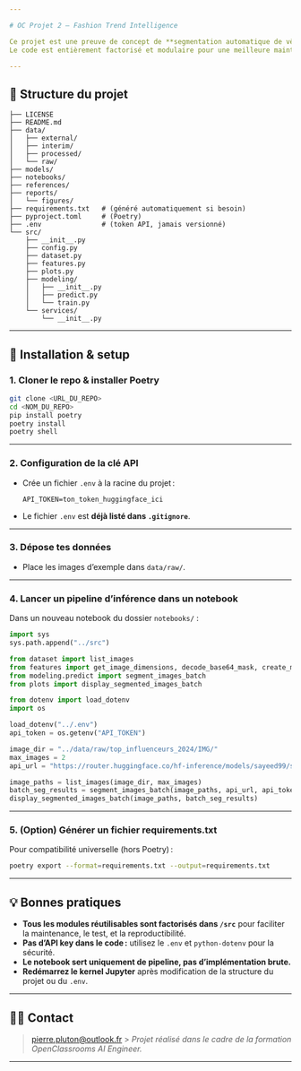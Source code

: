 ```yaml
---

# OC Projet 2 — Fashion Trend Intelligence

Ce projet est une preuve de concept de **segmentation automatique de vêtements sur images** via un modèle Hugging Face.
Le code est entièrement factorisé et modulaire pour une meilleure maintenance et réutilisation, selon les standards AI Engineer OpenClassrooms.

---
```


## 📁 **Structure du projet**

```plaintext
├── LICENSE
├── README.md
├── data/
│   ├── external/
│   ├── interim/
│   ├── processed/
│   └── raw/
├── models/
├── notebooks/
├── references/
├── reports/
│   └── figures/
├── requirements.txt   # (généré automatiquement si besoin)
├── pyproject.toml     # (Poetry)
├── .env               # (token API, jamais versionné)
└── src/
    ├── __init__.py
    ├── config.py
    ├── dataset.py
    ├── features.py
    ├── plots.py
    ├── modeling/
    │   ├── __init__.py
    │   ├── predict.py
    │   └── train.py
    └── services/
        └── __init__.py
```

---

## 🚀 **Installation & setup**

### 1. **Cloner le repo & installer Poetry**

```bash
git clone <URL_DU_REPO>
cd <NOM_DU_REPO>
pip install poetry
poetry install
poetry shell
```

---

### 2. **Configuration de la clé API**

- Crée un fichier `.env` à la racine du projet :

  ```dotenv
  API_TOKEN=ton_token_huggingface_ici
  ```

- Le fichier `.env` est **déjà listé dans `.gitignore`**.

---

### 3. **Dépose tes données**

- Place les images d’exemple dans `data/raw/`.

---

### 4. **Lancer un pipeline d’inférence dans un notebook**

Dans un nouveau notebook du dossier `notebooks/` :

```python
import sys
sys.path.append("../src")

from dataset import list_images
from features import get_image_dimensions, decode_base64_mask, create_masks
from modeling.predict import segment_images_batch
from plots import display_segmented_images_batch

from dotenv import load_dotenv
import os

load_dotenv("../.env")
api_token = os.getenv("API_TOKEN")

image_dir = "../data/raw/top_influenceurs_2024/IMG/"
max_images = 2
api_url = "https://router.huggingface.co/hf-inference/models/sayeed99/segformer_b3_clothes"

image_paths = list_images(image_dir, max_images)
batch_seg_results = segment_images_batch(image_paths, api_url, api_token)
display_segmented_images_batch(image_paths, batch_seg_results)
```

---

### 5. **(Option) Générer un fichier requirements.txt**

Pour compatibilité universelle (hors Poetry) :

```bash
poetry export --format=requirements.txt --output=requirements.txt
```

---

## 💡 **Bonnes pratiques**

- **Tous les modules réutilisables sont factorisés dans `/src`** pour faciliter la maintenance, le test, et la reproductibilité.
- **Pas d’API key dans le code :** utilisez le `.env` et `python-dotenv` pour la sécurité.
- **Le notebook sert uniquement de pipeline, pas d’implémentation brute.**
- **Redémarrez le kernel Jupyter** après modification de la structure du projet ou du `.env`.

---

## 🧑‍💻 **Contact**

> [pierre.pluton@outlook.fr](mailto:pierre.pluton@outlook.fr) > _Projet réalisé dans le cadre de la formation OpenClassrooms AI Engineer._

---
